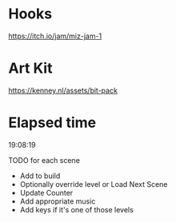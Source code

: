 # Hooks
 https://itch.io/jam/miz-jam-1

# Art Kit
 https://kenney.nl/assets/bit-pack

# Elapsed time
 19:08:19

TODO for each scene
 - Add to build
 - Optionally override level or Load Next Scene
 - Update Counter
 - Add appropriate music
 - Add keys if it's one of those levels